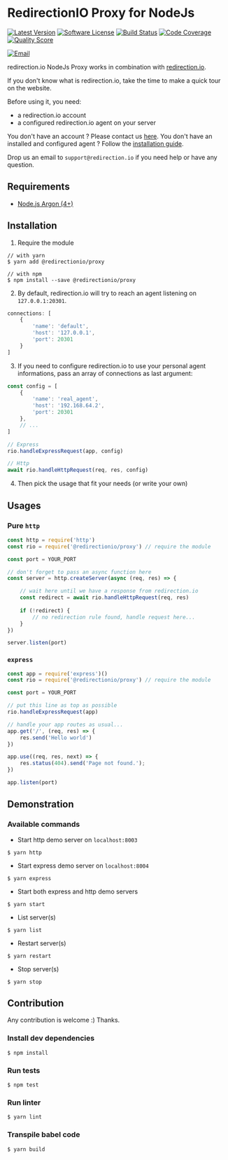 # RedirectionIO Proxy for NodeJs

[![Latest Version](https://img.shields.io/github/release/redirectionio/proxy-nodejs.svg)](https://github.com/redirectionio/proxy-nodejs)
[![Software License](https://img.shields.io/badge/license-MIT-brightgreen.svg)](LICENSE)
[![Build Status](https://img.shields.io/travis/redirectionio/proxy-nodejs/master.svg)](https://travis-ci.org/redirectionio/proxy-nodejs)
[![Code Coverage](https://img.shields.io/scrutinizer/coverage/g/redirectionio/proxy-nodejs.svg)](https://scrutinizer-ci.com/g/redirectionio/proxy-nodejs)
[![Quality Score](https://img.shields.io/scrutinizer/g/redirectionio/proxy-nodejs.svg)](https://scrutinizer-ci.com/g/redirectionio/proxy-nodejs)

[![Email](https://img.shields.io/badge/email-support@redirection.io-blue.svg)](mailto:support@redirection.io)

redirection.io NodeJs Proxy works in combination with [redirection.io](https://redirection.io).

If you don't know what is redirection.io, take the time to make a quick tour on the website.

Before using it, you need:
- a redirection.io account
- a configured redirection.io agent on your server

You don't have an account ? Please contact us [here](https://redirection.io/contact-us).
You don't have an installed and configured agent ? Follow the [installation guide](https://redirection.io/documentation/developer-documentation/getting-started-installing-the-agent).

Drop us an email to `support@redirection.io` if you need help or have any question.

## Requirements

- [Node.js Argon (4+)](https://nodejs.org)

## Installation

1. Require the module

```console
// with yarn
$ yarn add @redirectionio/proxy

// with npm
$ npm install --save @redirectionio/proxy
```

2. By default, redirection.io will try to reach an agent listening on `127.0.0.1:20301`.
```js
connections: [
    {
        'name': 'default',
        'host': '127.0.0.1',
        'port': 20301
    }
]
```

3. If you need to configure redirection.io to use your personal agent informations, pass an array of connections as last argument:
```js
const config = [
    {
        'name': 'real_agent',
        'host': '192.168.64.2',
        'port': 20301
    },
    // ...
]

// Express
rio.handleExpressRequest(app, config)

// Http
await rio.handleHttpRequest(req, res, config)
```

4. Then pick the usage that fit your needs (or write your own)

## Usages

### Pure `http`

```js
const http = require('http')
const rio = require('@redirectionio/proxy') // require the module

const port = YOUR_PORT

// don't forget to pass an async function here 
const server = http.createServer(async (req, res) => {

    // wait here until we have a response from redirection.io 
    const redirect = await rio.handleHttpRequest(req, res)
    
    if (!redirect) {
        // no redirection rule found, handle request here...
    }
})

server.listen(port)
```

### `express`

```js
const app = require('express')()
const rio = require('@redirectionio/proxy') // require the module

const port = YOUR_PORT

// put this line as top as possible
rio.handleExpressRequest(app)

// handle your app routes as usual...
app.get('/', (req, res) => {
    res.send('Hello world')
})

app.use((req, res, next) => {
    res.status(404).send('Page not found.');
})

app.listen(port)
```

## Demonstration

### Available commands

- Start http demo server on `localhost:8003`
```console
$ yarn http
```
    
- Start express demo server on `localhost:8004`
```console
$ yarn express
```

- Start both express and http demo servers
```console
$ yarn start
```

- List server(s)
```console
$ yarn list
```

- Restart server(s)
```console
$ yarn restart
```

- Stop server(s)
```console
$ yarn stop
```

## Contribution

Any contribution is welcome :) Thanks.

### Install dev dependencies

```console
$ npm install
```

### Run tests

```console
$ npm test
```

### Run linter

```console
$ yarn lint
```

### Transpile babel code

```console
$ yarn build
```
